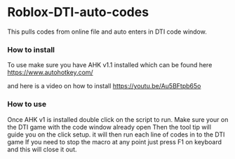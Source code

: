 # Roblox-DTI-auto-codes
This pulls codes from online file and auto enters in DTI code window.

### How to install
To use make sure you have AHK v1.1 installed which can be found here
https://www.autohotkey.com/

and here is a video on how to install
https://youtu.be/Au5BFtpb65o

### How to use
Once AHK v1 is installed double click on the script to run. Make sure your on the DTI game with the code window already open
Then the tool tip will guide you on the click setup. it will then run each line of codes in to the DTI game
If you need to stop the macro at any point just press F1 on keyboard and this will close it out.
